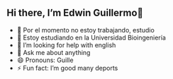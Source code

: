 ## Hi there, I’m Edwin Guillermo👋

- 🔭 Por el momento no estoy trabajando, estudio
- 🌱 Estoy estudiando en la Universidad Bioingeniería
- 🤔 I’m looking for help with english
- 💬 Ask me about anything
- 😄 Pronouns: Guille
- ⚡ Fun fact: I’m good many deports

